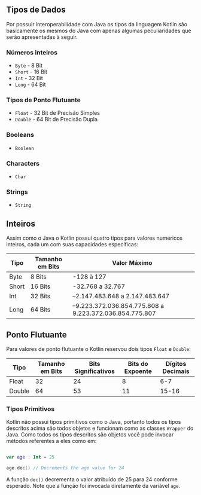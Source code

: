 ## Tipos de Dados
Por possuir interoperabilidade com Java os tipos da linguagem Kotlin são basicamente os mesmos do Java com apenas algumas peculiaridades que serão apresentadas à seguir. 

### Números inteiros 
* `Byte` - 8 Bit
* `Short` - 16 Bit
* `Int` - 32 Bit
* `Long` - 64 Bit

### Tipos de Ponto Flutuante
* `Float` - 32 Bit de Precisão Simples 
* `Double` - 64 Bit de Precisão Dupla 

### Booleans  
* `Boolean` 

### Characters 
* `Char` 

### Strings 
* `String` 

## Inteiros 
Assim como o Java o Kotlin possui quatro tipos para valores numéricos inteiros, cada um com suas capacidades específicas:

Tipo |Tamanho em Bits|Valor Máximo 
-----|---------|--------------
Byte | 8 Bits  |-128 à 127 
Short| 16 Bits |-32.768 a 32.767
Int  | 32 Bits |–2.147.483.648 a 2.147.483.647
Long | 64 Bits |–9.223.372.036.854.775.808 a 9.223.372.036.854.775.807
  
## Ponto Flutuante
Para valores de ponto flutuante o Kotlin reservou dois tipos `Float` e `Double`:

Tipo|Tamanho em Bits|Bits Significativos|Bits do Expoente|Dígitos Decimais
----|---------------|------------------|--------------|----------------
Float | 32 | 24 | 8 | 6-7
Double | 64 | 53 | 11 | 15-16  

### Tipos Primitivos 
Kotlin não possui tipos primitivos como o Java, portanto todos os tipos descritos acima são todos objetos e funcionam como as classes `Wrapper` do Java. Como todos os tipos descritos são objetos você pode invocar métodos referentes a eles como em: 

```kotlin 

var age : Int = 25

age.dec() // Decrements the age value for 24     

```

A função `dec()` decrementa o valor atribuído de 25 para 24 conforme esperado. Note que a função foi invocada diretamente da variável `age`. 
 
